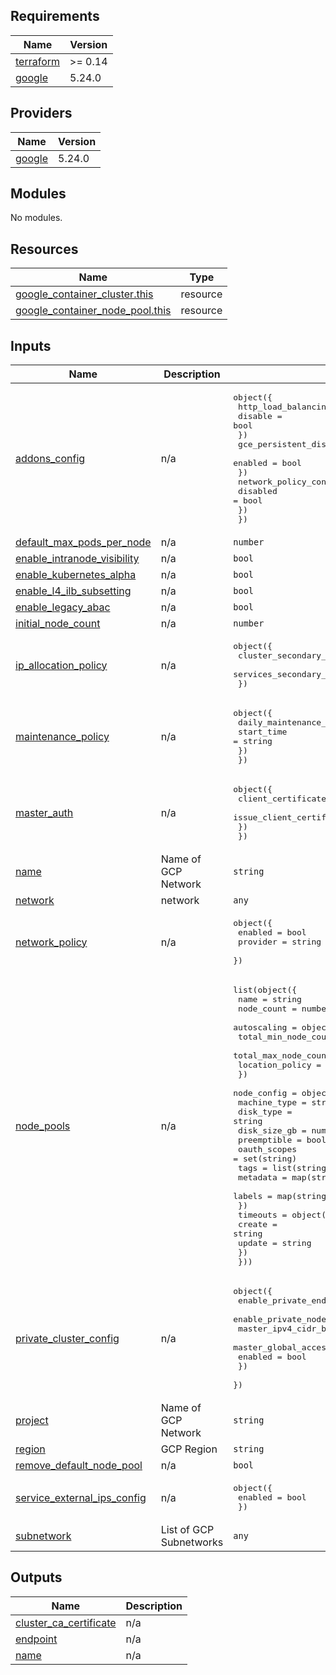 <!-- BEGIN_TF_DOCS -->
## Requirements

| Name | Version |
|------|---------|
| <a name="requirement_terraform"></a> [terraform](#requirement\_terraform) | >= 0.14 |
| <a name="requirement_google"></a> [google](#requirement\_google) | 5.24.0 |

## Providers

| Name | Version |
|------|---------|
| <a name="provider_google"></a> [google](#provider\_google) | 5.24.0 |

## Modules

No modules.

## Resources

| Name | Type |
|------|------|
| [google_container_cluster.this](https://registry.terraform.io/providers/hashicorp/google/5.24.0/docs/resources/container_cluster) | resource |
| [google_container_node_pool.this](https://registry.terraform.io/providers/hashicorp/google/5.24.0/docs/resources/container_node_pool) | resource |

## Inputs

| Name | Description | Type | Default | Required |
|------|-------------|------|---------|:--------:|
| <a name="input_addons_config"></a> [addons\_config](#input\_addons\_config) | n/a | <pre>object({<br>    http_load_balancing = object({<br>      disable = bool<br>    })<br>    gce_persistent_disk_csi_driver_config = object({<br>      enabled = bool<br>    })<br>    network_policy_config = object({<br>      disabled = bool<br>    })<br>  })</pre> | <pre>{<br>  "gce_persistent_disk_csi_driver_config": {<br>    "enabled": true<br>  },<br>  "http_load_balancing": {<br>    "disable": false<br>  },<br>  "network_policy_config": {<br>    "disabled": false<br>  }<br>}</pre> | no |
| <a name="input_default_max_pods_per_node"></a> [default\_max\_pods\_per\_node](#input\_default\_max\_pods\_per\_node) | n/a | `number` | n/a | yes |
| <a name="input_enable_intranode_visibility"></a> [enable\_intranode\_visibility](#input\_enable\_intranode\_visibility) | n/a | `bool` | n/a | yes |
| <a name="input_enable_kubernetes_alpha"></a> [enable\_kubernetes\_alpha](#input\_enable\_kubernetes\_alpha) | n/a | `bool` | n/a | yes |
| <a name="input_enable_l4_ilb_subsetting"></a> [enable\_l4\_ilb\_subsetting](#input\_enable\_l4\_ilb\_subsetting) | n/a | `bool` | n/a | yes |
| <a name="input_enable_legacy_abac"></a> [enable\_legacy\_abac](#input\_enable\_legacy\_abac) | n/a | `bool` | n/a | yes |
| <a name="input_initial_node_count"></a> [initial\_node\_count](#input\_initial\_node\_count) | n/a | `number` | n/a | yes |
| <a name="input_ip_allocation_policy"></a> [ip\_allocation\_policy](#input\_ip\_allocation\_policy) | n/a | <pre>object({<br>    cluster_secondary_range_name  = string<br>    services_secondary_range_name = string<br>  })</pre> | n/a | yes |
| <a name="input_maintenance_policy"></a> [maintenance\_policy](#input\_maintenance\_policy) | n/a | <pre>object({<br>    daily_maintenance_window = object({<br>      start_time = string<br>    })<br>  })</pre> | n/a | yes |
| <a name="input_master_auth"></a> [master\_auth](#input\_master\_auth) | n/a | <pre>object({<br>     client_certificate_config = object({<br>      issue_client_certificate = bool<br>    })<br>  })</pre> | n/a | yes |
| <a name="input_name"></a> [name](#input\_name) | Name of GCP Network | `string` | n/a | yes |
| <a name="input_network"></a> [network](#input\_network) | network | `any` | n/a | yes |
| <a name="input_network_policy"></a> [network\_policy](#input\_network\_policy) | n/a | <pre>object({<br>    enabled = bool<br>    provider = string<br>  })</pre> | <pre>{<br>  "enabled": true,<br>  "provider": "CALICO"<br>}</pre> | no |
| <a name="input_node_pools"></a> [node\_pools](#input\_node\_pools) | n/a | <pre>list(object({<br>    name                    = string<br>    node_count              = number<br>    autoscaling             = object({<br>      total_min_node_count = number<br>      total_max_node_count = number<br>      location_policy      = string<br>    })<br>    node_config             = object({<br>      machine_type   = string<br>      disk_type      = string<br>      disk_size_gb   = number<br>      preemptible    = bool<br>      oauth_scopes   = set(string)<br>      tags           = list(string)<br>      metadata       = map(string)<br>      labels         = map(string)<br>    })<br>    timeouts                = object({<br>      create = string<br>      update = string<br>    })<br>  }))</pre> | n/a | yes |
| <a name="input_private_cluster_config"></a> [private\_cluster\_config](#input\_private\_cluster\_config) | n/a | <pre>object({<br>    enable_private_endpoint = bool<br>    enable_private_nodes    = bool<br>    master_ipv4_cidr_block  = string<br>    master_global_access_config = object({<br>      enabled = bool<br>    })<br>  })</pre> | <pre>{<br>  "enable_private_endpoint": false,<br>  "enable_private_nodes": false,<br>  "master_global_access_config": {<br>    "enabled": false<br>  },<br>  "master_ipv4_cidr_block": ""<br>}</pre> | no |
| <a name="input_project"></a> [project](#input\_project) | Name of GCP Network | `string` | n/a | yes |
| <a name="input_region"></a> [region](#input\_region) | GCP Region | `string` | n/a | yes |
| <a name="input_remove_default_node_pool"></a> [remove\_default\_node\_pool](#input\_remove\_default\_node\_pool) | n/a | `bool` | n/a | yes |
| <a name="input_service_external_ips_config"></a> [service\_external\_ips\_config](#input\_service\_external\_ips\_config) | n/a | <pre>object({<br>    enabled = bool<br>  })</pre> | <pre>{<br>  "enabled": false<br>}</pre> | no |
| <a name="input_subnetwork"></a> [subnetwork](#input\_subnetwork) | List of GCP Subnetworks | `any` | n/a | yes |

## Outputs

| Name | Description |
|------|-------------|
| <a name="output_cluster_ca_certificate"></a> [cluster\_ca\_certificate](#output\_cluster\_ca\_certificate) | n/a |
| <a name="output_endpoint"></a> [endpoint](#output\_endpoint) | n/a |
| <a name="output_name"></a> [name](#output\_name) | n/a |
<!-- END_TF_DOCS -->